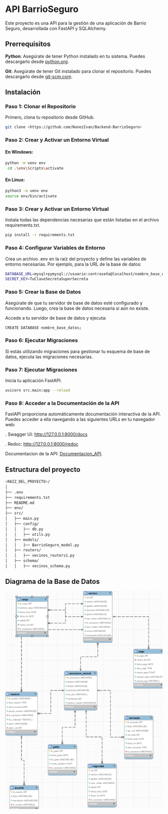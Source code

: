 # API BarrioSeguro
Este proyecto es una API para la gestión de una aplicación de Barrio Seguro, desarrollada con FastAPI y SQLAlchemy.

## Prerrequisitos
**Python**: Asegúrate de tener Python instalado en tu sistema. Puedes descargarlo desde [python.org](https://www.python.org/downloads/).

**Git**: Asegúrate de tener Git instalado para clonar el repositorio. Puedes descargarlo desde [git-scm.com](https://git-scm.com/downloads).

## Instalación

### Paso 1: Clonar el Repositorio

Primero, clona tu repositorio desde GitHub.
```bash
git clone <https://github.com/NunezIvan/Backend-BarrioSeguro>
```

### Paso 2: Crear y Activar un Entorno Virtual
#### En Windows:
```bash
python -m venv env
 cd .\env\Scripts\activate
```
#### En Linux:
```bash
python3 -m venv env
source env/bin/activate
```


### Paso 3: Crear y Activar un Entorno Virtual
Instala todas las dependencias necesarias que están listadas en el archivo requirements.txt.
```bash
pip install -r requirements.txt
```


### Paso 4: Configurar Variables de Entorno
Crea un archivo .env en la raíz del proyecto y define las variables de entorno necesarias. Por ejemplo, para la URL de la base de datos:
```bash
DATABASE_URL=mysql+pymysql://usuario:contraseña@localhost/nombre_base_datos
SECRET_KEY=TuClaveSecretaSuperSecreta
```


### Paso 5: Crear la Base de Datos
Asegúrate de que tu servidor de base de datos esté configurado y funcionando. Luego, crea la base de datos necesaria si aún no existe.

Accede a tu servidor de base de datos y ejecuta:
```bash
CREATE DATABASE nombre_base_datos;
```


### Paso 6: Ejecutar Migraciones
Si estás utilizando migraciones para gestionar tu esquema de base de datos, ejecuta las migraciones necesarias.



### Paso 7: Ejecutar Migraciones
Inicia tu aplicación FastAPI.
```bash
uvicorn src.main:app --reload
```


### Paso 8: Acceder a la Documentación de la API
FastAPI proporciona automáticamente documentación interactiva de la API. Puedes acceder a ella navegando a las siguientes URLs en tu navegador web:

. Swagger UI: http://127.0.0.1:8000/docs

. Redoc: http://127.0.0.1:8000/redoc

Documentacion de la API: [Documentacion_API](https://n9.cl/barrio-seguro).


## Estructura del proyecto
```bash
<RAIZ_DEL_PROYECTO>/
│
├── .env
├── requirements.txt
├── README.md
├── env/
├── src/
│   ├── main.py
│   ├── config/
│   │   ├── db.py
│   │   ├── utils.py
│   ├── models/
│   │   ├── BarrioSeguro_model.py
│   ├── routers/
│   │   ├── vecinos_routers1.py
│   ├── schema/
│   │   ├── vecinos_schema.py
```

## Diagrama de la Base de Datos

![Diagrama de la Base de Datos](DB_BarrioSeguro_Image.png)


